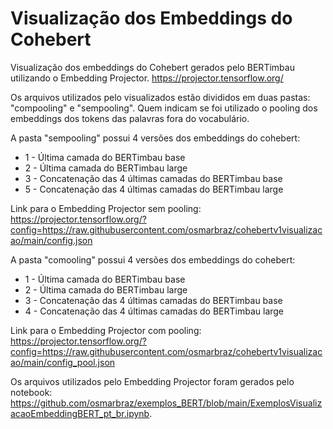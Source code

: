# Visualização dos Embeddings do Cohebert

Visualização dos embeddings do Cohebert gerados pelo BERTimbau utilizando o Embedding Projector.
https://projector.tensorflow.org/

Os arquivos utilizados pelo visualizados estão divididos em duas pastas: "compooling" e "sempooling". Quem indicam se foi utilizado o pooling dos embeddings dos tokens das palavras fora do vocabulário.

A pasta "sempooling" possui 4 versões dos embeddings do cohebert:
- 1 - Última camada do BERTimbau base
- 2 - Última camada do BERTimbau large
- 3 - Concatenação das 4 últimas camadas do BERTimbau base
- 5 - Concatenação das 4 últimas camadas do BERTimbau large

Link para o Embedding Projector sem pooling:
https://projector.tensorflow.org/?config=https://raw.githubusercontent.com/osmarbraz/cohebertv1visualizacao/main/config.json


A pasta "comooling" possui 4 versões dos embeddings do cohebert:
- 1 - Última camada do BERTimbau base
- 2 - Última camada do BERTimbau large
- 3 - Concatenação das 4 últimas camadas do BERTimbau base
- 4 - Concatenação das 4 últimas camadas do BERTimbau large

Link para o Embedding Projector com pooling:
https://projector.tensorflow.org/?config=https://raw.githubusercontent.com/osmarbraz/cohebertv1visualizacao/main/config_pool.json


Os arquivos utilizados pelo Embedding Projector foram gerados pelo notebook: https://github.com/osmarbraz/exemplos_BERT/blob/main/ExemplosVisualizacaoEmbeddingBERT_pt_br.ipynb.